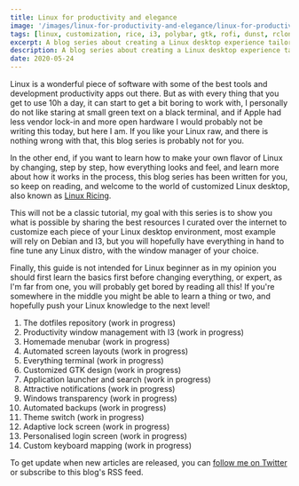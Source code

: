 ```yaml
---
title: Linux for productivity and elegance
image: '/images/linux-for-productivity-and-elegance/linux-for-productivity-and-elegance.png'
tags: [linux, customization, rice, i3, polybar, gtk, rofi, dunst, rclone, productivity, design]
excerpt: A blog series about creating a Linux desktop experience tailored to your specific usage and design tastes.
description: A blog series about creating a Linux desktop experience tailored to your specific usage and design tastes.
date: 2020-05-24
---
```


Linux is a wonderful piece of software with some of the best tools and development productivity apps out there. 
But as with every thing that you get to use 10h a day, it can start to get a bit boring to work with, I personally
do not like staring at small green text on a black terminal, and if Apple had less vendor lock-in and more open 
hardware I would probably not be writing this today, but here I am. If you like your Linux raw, and there is nothing
wrong with that, this blog series is probably not for you. 
 
<CaptionImage src="/images/linux-for-productivity-and-elegance/hacker-terminal.png" alt="Hacker Terminal" caption="We will not learn how to do that here." /> 
 
In the other end, if you want to learn how to make your own flavor of Linux by changing, step by step, 
how everything looks and feel, and learn more about how it works in the process, this blog series has been written
for you, so keep on reading, and welcome to the world of customized Linux desktop, also known as 
[Linux Ricing](https://www.reddit.com/r/linux4noobs/comments/8vcdwb/what_is_ricing/).

This will not be a classic tutorial, my goal with this series is to show you what is possible by sharing the best
resources I curated over the internet to customize each piece of your Linux desktop environment, most example will
rely on Debian and I3, but you will hopefully have everything in hand to fine tune any Linux distro, with the window
manager of your choice.

<EmbedTweet id="1246021678808825859" caption="My current Linux desktop"/>

Finally, this guide is not intended for Linux beginner as in my opinion you should first learn the basics first before 
changing everything, or expert, as I'm far from one, you will probably get bored by reading all this! If you're 
somewhere in the middle you might be able to learn a thing or two, and hopefully push your Linux knowledge to the next 
level! 

1. The dotfiles repository (work in progress)
2. Productivity window management with I3 (work in progress)
3. Homemade menubar (work in progress)
4. Automated screen layouts (work in progress)
5. Everything terminal (work in progress)
6. Customized GTK design (work in progress)
7. Application launcher and search (work in progress)
8. Attractive notifications (work in progress)
9. Windows transparency (work in progress)
10. Automated backups (work in progress)
11. Theme switch (work in progress)
12. Adaptive lock screen (work in progress)
13. Personalised login screen (work in progress)
14. Custom keyboard mapping (work in progress)


To get update when new articles are released, you can [follow me on Twitter](https://twitter.com/w3Nicolas) or subscribe to this blog's RSS feed.
